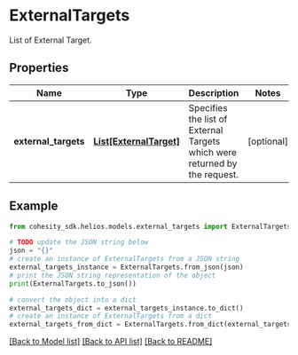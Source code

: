 # ExternalTargets

List of External Target.

## Properties

Name | Type | Description | Notes
------------ | ------------- | ------------- | -------------
**external_targets** | [**List[ExternalTarget]**](ExternalTarget.md) | Specifies the list of External Targets which were returned by the request. | [optional] 

## Example

```python
from cohesity_sdk.helios.models.external_targets import ExternalTargets

# TODO update the JSON string below
json = "{}"
# create an instance of ExternalTargets from a JSON string
external_targets_instance = ExternalTargets.from_json(json)
# print the JSON string representation of the object
print(ExternalTargets.to_json())

# convert the object into a dict
external_targets_dict = external_targets_instance.to_dict()
# create an instance of ExternalTargets from a dict
external_targets_from_dict = ExternalTargets.from_dict(external_targets_dict)
```
[[Back to Model list]](../README.md#documentation-for-models) [[Back to API list]](../README.md#documentation-for-api-endpoints) [[Back to README]](../README.md)


